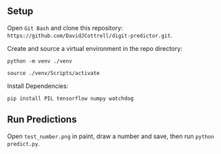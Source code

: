## Setup

Open `Git Bash` and clone this repository: `https://github.com/DavidJCottrell/digit-predictor.git`.

Create and source a virtual environment in the repo directory:

`python -m venv ./venv`

`source ./venv/Scripts/activate`

Install Dependencies:

`pip install PIL tensorflow numpy watchdog`

## Run Predictions

Open `test_number.png` in paint, draw a number and save, then run `python predict.py`.
